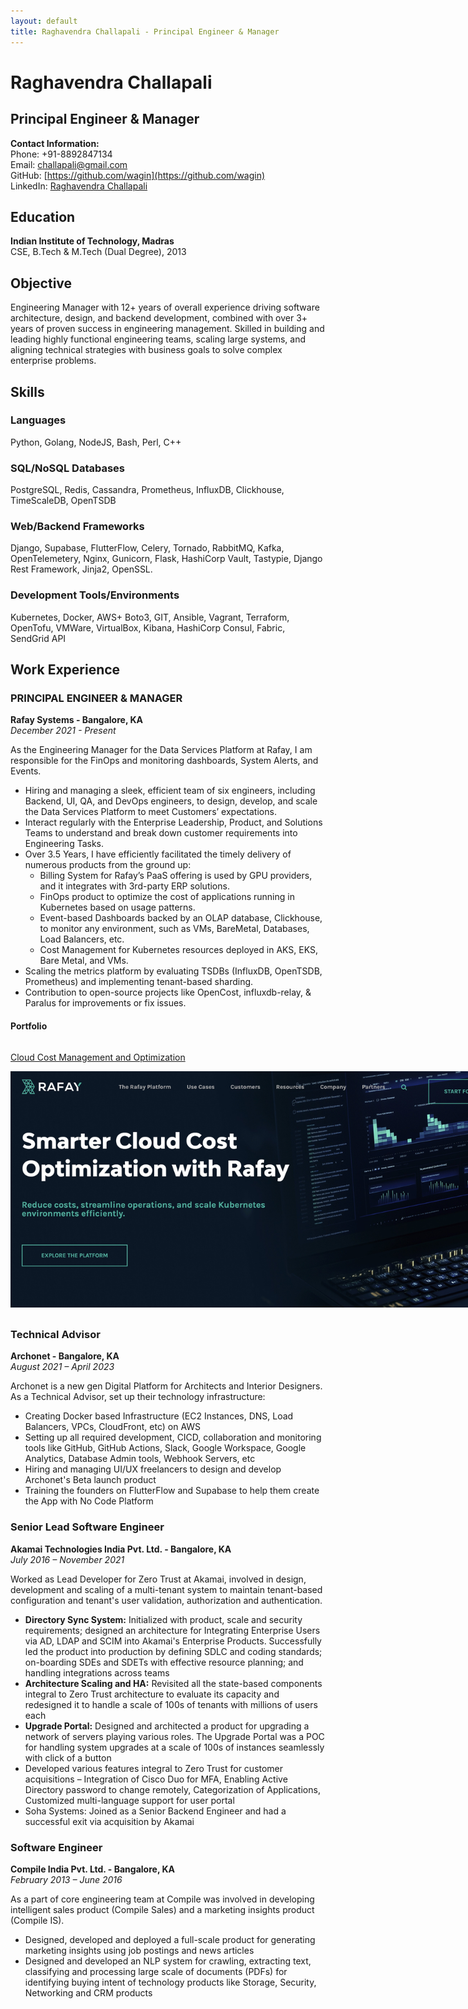 ```yaml
---
layout: default
title: Raghavendra Challapali - Principal Engineer & Manager
---
```


# Raghavendra Challapali
## Principal Engineer & Manager

**Contact Information:**  
Phone: +91-8892847134  
Email: challapali@gmail.com  
GitHub: [https://github.com/wagin](https://github.com/wagin)  
LinkedIn: [Raghavendra Challapali](https://www.linkedin.com/in/raghavendra-challapali)

## Education
**Indian Institute of Technology, Madras**  
CSE, B.Tech & M.Tech (Dual Degree), 2013

## Objective
Engineering Manager with 12+ years of overall experience driving software architecture, design, and backend development, combined with
over 3+ years of proven success in engineering management. Skilled in building and leading highly functional engineering teams, scaling large
systems, and aligning technical strategies with business goals to solve complex enterprise problems.

## Skills

### Languages
Python, Golang, NodeJS, Bash, Perl, C++

### SQL/NoSQL Databases
PostgreSQL, Redis, Cassandra, Prometheus, InfluxDB, Clickhouse, TimeScaleDB, OpenTSDB

### Web/Backend Frameworks
Django, Supabase, FlutterFlow, Celery, Tornado, RabbitMQ, Kafka, OpenTelemetery, Nginx, Gunicorn, Flask, HashiCorp Vault, Tastypie, Django Rest Framework, Jinja2, OpenSSL.

### Development Tools/Environments
Kubernetes, Docker, AWS+ Boto3, GIT, Ansible, Vagrant, Terraform, OpenTofu, VMWare, VirtualBox, Kibana, HashiCorp Consul, Fabric, SendGrid API

## Work Experience

### PRINCIPAL ENGINEER & MANAGER
**Rafay Systems - Bangalore, KA**  
*December 2021 - Present*

As the Engineering Manager for the Data Services Platform at Rafay, I am responsible for the FinOps and monitoring dashboards, System Alerts, and Events.

- Hiring and managing a sleek, efficient team of six engineers, including Backend, UI, QA, and DevOps engineers, to design, develop, and scale the Data Services Platform to meet Customers’ expectations.
- Interact regularly with the Enterprise Leadership, Product, and Solutions Teams to understand and break down customer requirements into Engineering Tasks.
- Over 3.5 Years, I have efficiently facilitated the timely delivery of numerous products from the ground up:
  - Billing System for Rafay’s PaaS offering is used by GPU providers, and it integrates with 3rd-party ERP solutions.
  - FinOps product to optimize the cost of applications running in Kubernetes based on usage patterns.
  - Event-based Dashboards backed by an OLAP database, Clickhouse, to monitor any environment, such as VMs, BareMetal, Databases, Load Balancers, etc.
  - Cost Management for Kubernetes resources deployed in AKS, EKS, Bare Metal, and VMs.
- Scaling the metrics platform by evaluating TSDBs (InfluxDB, OpenTSDB, Prometheus) and implementing tenant-based sharding.
- Contribution to open-source projects like OpenCost, influxdb-relay, & Paralus for improvements or fix issues.

#### Portfolio
<div style="display: flex; overflow-x: auto; gap: 16px; padding-bottom: 10px; width: 825px;">
  <div style="min-width: 280px; width: 800px; flex-shrink: 0;">
    <a href="https://rafay.co/cloud-cost-optimization" target="_blank" rel="noopener noreferrer"><p>Cloud Cost Management and Optimization</p></a>
    <div class="carousel" style="position: relative; overflow: hidden; width: 100%; height: 100%;">
      <div class="slides" style="display: flex; transition: transform 0.5s ease;">
        <img src="/assets/images/cost-management.jpg" alt="Cloud Cost Management and Optimization" style="width: 100%; height: auto;">
      </div>
    </div>
  </div>
  <div style="min-width: 280px; width: 800px; flex-shrink: 0;">
    <a href="https://rafay.co/gpu-paas/" target="_blank" rel="noopener noreferrer" style="display: block; text-align: center; margin-top: 5px;"><p style="text-align: center;">GPU PaaS<sup>TM</sup> Billing</p></a>
    <div class="carousel" style="position: relative; overflow: hidden; width: 100%; height: 100%;">
      <div class="slides" style="display: flex; transition: transform 0.5s ease;">
        <img src="/assets/images/gpu-paas.jpg" alt="GPU PaaS<sup>TM</sup>" style="width: 100%; flex-shrink: 0;">
        <img src="/assets/images/paas-billing.jpg" alt="PaaS Billing and Chargeback" style="width: 100%; flex-shrink: 0;">
      </div>
      <button onclick="prevSlide(this)" style="position: absolute; left: 5px; top: 40%; background: rgba(0,0,0,0.5); color: white;">❮</button>
      <button onclick="nextSlide(this)" style="position: absolute; right: 5px; top: 40%; background: rgba(0,0,0,0.5); color: white;">❯</button>
    </div>
  </div>
</div>

<script>
function nextSlide(btn) {
  const slides = btn.parentElement.querySelector('.slides');
  const total = slides.children.length;
  const current = parseInt(slides.getAttribute('data-index') || 0);
  const next = (current + 1) % total;
  slides.style.transform = `translateX(-${next * 100}%)`;
  slides.setAttribute('data-index', next);
}

function prevSlide(btn) {
  const slides = btn.parentElement.querySelector('.slides');
  const total = slides.children.length;
  const current = parseInt(slides.getAttribute('data-index') || 0);
  const prev = (current - 1 + total) % total;
  slides.style.transform = `translateX(-${prev * 100}%)`;
  slides.setAttribute('data-index', prev);
}
</script>


### Technical Advisor
**Archonet - Bangalore, KA**  
*August 2021 – April 2023*

Archonet is a new gen Digital Platform for Architects and Interior Designers. As a Technical Advisor, set up their technology infrastructure:

- Creating Docker based Infrastructure (EC2 Instances, DNS, Load Balancers, VPCs, CloudFront, etc) on AWS
- Setting up all required development, CICD, collaboration and monitoring tools like GitHub, GitHub Actions, Slack, Google Workspace, Google Analytics, Database Admin tools, Webhook Servers, etc
- Hiring and managing UI/UX freelancers to design and develop Archonet's Beta launch product
- Training the founders on FlutterFlow and Supabase to help them create the App with No Code Platform

### Senior Lead Software Engineer
**Akamai Technologies India Pvt. Ltd. - Bangalore, KA**  
*July 2016 – November 2021*

Worked as Lead Developer for Zero Trust at Akamai, involved in design, development and scaling of a multi-tenant system to maintain tenant-based configuration and tenant's user validation, authorization and authentication.

- **Directory Sync System:** Initialized with product, scale and security requirements; designed an architecture for Integrating Enterprise Users via AD, LDAP and SCIM into Akamai's Enterprise Products. Successfully led the product into production by defining SDLC and coding standards; on-boarding SDEs and SDETs with effective resource planning; and handling integrations across teams
- **Architecture Scaling and HA:** Revisited all the state-based components integral to Zero Trust architecture to evaluate its capacity and redesigned it to handle a scale of 100s of tenants with millions of users each
- **Upgrade Portal:** Designed and architected a product for upgrading a network of servers playing various roles. The Upgrade Portal was a POC for handling system upgrades at a scale of 100s of instances seamlessly with click of a button
- Developed various features integral to Zero Trust for customer acquisitions – Integration of Cisco Duo for MFA, Enabling Active Directory password to change remotely, Categorization of Applications, Customized multi-language support for user portal
- Soha Systems: Joined as a Senior Backend Engineer and had a successful exit via acquisition by Akamai

### Software Engineer
**Compile India Pvt. Ltd. - Bangalore, KA**  
*February 2013 – June 2016*

As a part of core engineering team at Compile was involved in developing intelligent sales product (Compile Sales) and a marketing insights product (Compile IS).

- Designed, developed and deployed a full-scale product for generating marketing insights using job postings and news articles
- Designed and developed an NLP system for crawling, extracting text, classifying and processing large scale of documents (PDFs) for identifying buying intent of technology products like Storage, Security, Networking and CRM products
